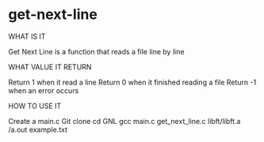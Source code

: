 # get-next-line
 
 WHAT IS IT 
 
Get Next Line is a function that reads a file line by line
 
 WHAT VALUE IT RETURN
 
Return 1 when it read a line
Return 0 when it finished reading a file
Return -1 when an error occurs
 
 HOW TO USE IT
 
Create a main.c
Git clone 
cd GNL
gcc main.c get_next_line.c libft/libft.a
/a.out example.txt
